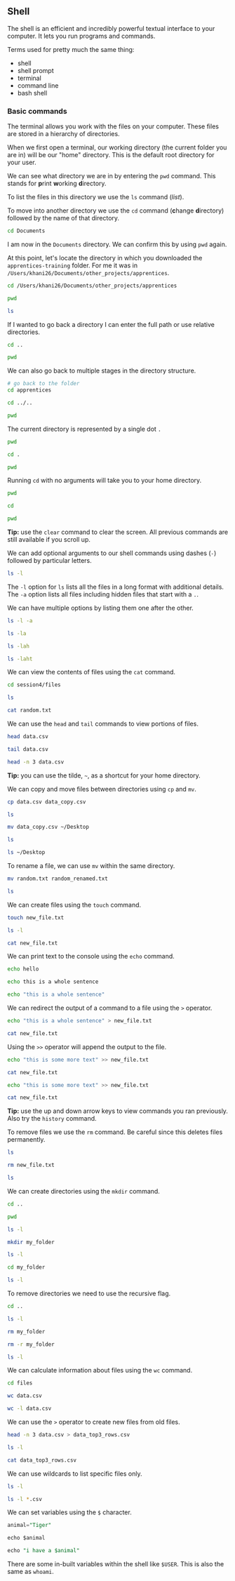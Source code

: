 ## Shell

The shell is an efficient and incredibly powerful textual interface to your computer.  It lets you run programs and commands.

Terms used for pretty much the same thing:
* shell
* shell prompt
* terminal
* command line
* bash shell

### Basic commands

The terminal allows you work with the files on your computer.  These files are stored in a hierarchy of directories.

When we first open a terminal, our working directory (the current folder you are in) will be our "home" directory.  This is the default root directory for your user.

We can see what directory we are in by entering the `pwd` command.  This stands for **p**rint **w**orking **d**irectory.

To list the files in this directory we use the `ls` command (*list*).

To move into another directory we use the `cd` command (**c**hange **d**irectory) followed by the name of that directory.
```bash
cd Documents
```

I am now in the `Documents` directory.  We can confirm this by using `pwd` again.

At this point, let's locate the directory in which you downloaded the `apprentices-training` folder.  For me it was in `/Users/khani26/Documents/other_projects/apprentices`.
```bash
cd /Users/khani26/Documents/other_projects/apprentices

pwd

ls
```

If I wanted to go back a directory I can enter the full path or use relative directories.
```bash
cd ..

pwd
```

We can also go back to multiple stages in the directory structure.
```bash
# go back to the folder
cd apprentices

cd ../..

pwd
```

The current directory is represented by a single dot `.`
```bash
pwd

cd .

pwd
```

Running `cd` with no arguments will take you to your home directory.
```bash
pwd

cd

pwd
```

**Tip:** use the `clear` command to clear the screen.  All previous commands are still available if you scroll up.

We can add optional arguments to our shell commands using dashes (`-`) followed by particular letters.
```bash
ls -l
```

The `-l` option for `ls` lists all the files in a long format with additional details.  
The `-a` option lists all files including hidden files that start with a `.`.  

We can have multiple options by listing them one after the other.
```bash
ls -l -a

ls -la

ls -lah

ls -laht
```

We can view the contents of files using the `cat` command.
```bash
cd session4/files

ls

cat random.txt
```

We can use the `head` and `tail` commands to view portions of files.
```bash
head data.csv

tail data.csv

head -n 3 data.csv
```

**Tip:** you can use the tilde, `~`, as a shortcut for your home directory.

We can copy and move files between directories using `cp` and `mv`.
```bash
cp data.csv data_copy.csv

ls

mv data_copy.csv ~/Desktop

ls

ls ~/Desktop
```

To rename a file, we can use `mv` within the same directory.
```bash
mv random.txt random_renamed.txt

ls
```

We can create files using the `touch` command.
```bash
touch new_file.txt

ls -l

cat new_file.txt
```

We can print text to the console using the `echo` command.
```bash
echo hello

echo this is a whole sentence

echo "this is a whole sentence"
```

We can redirect the output of a command to a file using the `>` operator.
```bash
echo "this is a whole sentence" > new_file.txt

cat new_file.txt
```

Using the `>>` operator will append the output to the file.
```bash
echo "this is some more text" >> new_file.txt

cat new_file.txt

echo "this is some more text" >> new_file.txt

cat new_file.txt
```

**Tip:** use the up and down arrow keys to view commands you ran previously.  Also try the `history` command.

To remove files we use the `rm` command.  Be careful since this deletes files permanently.
```bash
ls

rm new_file.txt

ls
```

We can create directories using the `mkdir` command.
```bash
cd ..

pwd

ls -l

mkdir my_folder

ls -l

cd my_folder

ls -l
```

To remove directories we need to use the recursive flag.
```bash
cd ..

ls -l

rm my_folder

rm -r my_folder

ls -l
```

We can calculate information about files using the `wc` command.
```bash
cd files

wc data.csv

wc -l data.csv
```

We can use the `>` operator to create new files from old files.
```bash
head -n 3 data.csv > data_top3_rows.csv

ls -l

cat data_top3_rows.csv
```

We can use wildcards to list specific files only.
```bash
ls -l

ls -l *.csv
```

We can set variables using the `$` character.
```sql
animal="Tiger"

echo $animal

echo "i have a $animal"
```

There are some in-built variables within the shell like `$USER`.  This is also the same as `whoami`.
